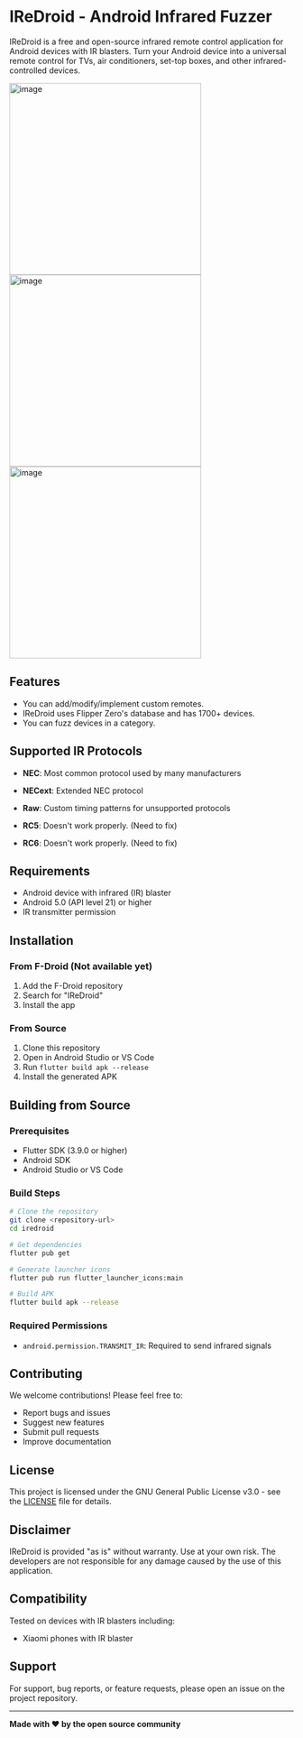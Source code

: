 # IReDroid - Android Infrared Fuzzer

IReDroid is a free and open-source infrared remote control application for Android devices with IR blasters. Turn your Android device into a universal remote control for TVs, air conditioners, set-top boxes, and other infrared-controlled devices.

<img width="340" height="auto" alt="image" src="https://github.com/user-attachments/assets/3c237693-be8a-460c-82f8-3e36d9aad9ea" />
<br>
<img width="340" height="auto" alt="image" src="https://github.com/user-attachments/assets/d3505c35-449e-4f89-a488-41c2847490d9" />
<br>
<img width="340" height="auto" alt="image" src="https://github.com/user-attachments/assets/9cf54212-94a1-4892-92f1-c873a24eccfb" />


## Features

- You can add/modify/implement custom remotes.
- IReDroid uses Flipper Zero's database and has 1700+ devices.
- You can fuzz devices in a category.

## Supported IR Protocols

- **NEC**: Most common protocol used by many manufacturers
- **NECext**: Extended NEC protocol
- **Raw**: Custom timing patterns for unsupported protocols

- **RC5**: Doesn't work properly. (Need to fix)
- **RC6**: Doesn't work properly. (Need to fix)

## Requirements

- Android device with infrared (IR) blaster
- Android 5.0 (API level 21) or higher
- IR transmitter permission

## Installation

### From F-Droid (Not available yet)
1. Add the F-Droid repository
2. Search for "IReDroid"
3. Install the app

### From Source
1. Clone this repository
2. Open in Android Studio or VS Code
3. Run `flutter build apk --release`
4. Install the generated APK

## Building from Source

### Prerequisites
- Flutter SDK (3.9.0 or higher)
- Android SDK
- Android Studio or VS Code

### Build Steps
```bash
# Clone the repository
git clone <repository-url>
cd iredroid

# Get dependencies
flutter pub get

# Generate launcher icons
flutter pub run flutter_launcher_icons:main

# Build APK
flutter build apk --release
```

### Required Permissions
- `android.permission.TRANSMIT_IR`: Required to send infrared signals

## Contributing

We welcome contributions! Please feel free to:
- Report bugs and issues
- Suggest new features
- Submit pull requests
- Improve documentation

## License

This project is licensed under the GNU General Public License v3.0 - see the [LICENSE](LICENSE) file for details.

## Disclaimer

IReDroid is provided "as is" without warranty. Use at your own risk. The developers are not responsible for any damage caused by the use of this application.

## Compatibility

Tested on devices with IR blasters including:
- Xiaomi phones with IR blaster

## Support

For support, bug reports, or feature requests, please open an issue on the project repository.

---

**Made with ❤️ by the open source community**

